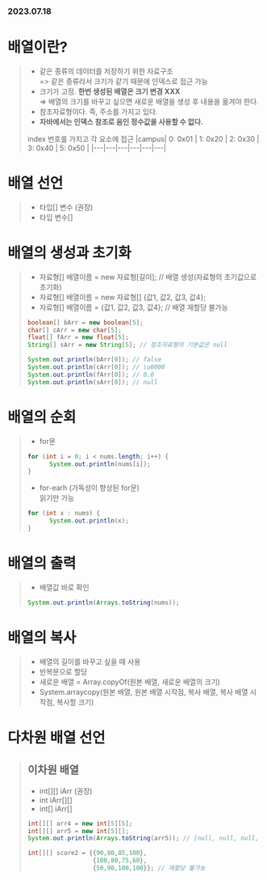 ### 2023.07.18
# 배열이란?
> - 같은 종류의 데이터를 저장하기 위한 자료구조  
> => 같은 종류라서 크기가 같기 때문에 인덱스로 접근 가능  
> - 크기가 고정. __한번 생성된 배열은 크기 변경 XXX__  
> => 배열의 크기를 바꾸고 싶으면 새로운 배열을 생성 후 내용을 옮겨야 한다.  
> - 참조자료형이다. 즉, 주소를 가지고 있다.  
> - __자바에서는 인덱스 참조로 음인 정수값을 사용할 수 없다.__
> 
> index 번호를 가지고 각 요소에 접근
> |campus| 0: 0x01 | 1: 0x20 | 2: 0x30 | 3: 0x40 | 5: 0x50 |
> |---|---|---|---|---|---|

# 배열 선언
> - 타입[] 변수 (권장)
> - 타입 변수[]

# 배열의 생성과 초기화
> - 자료형[] 배열이름 = new 자료형[길이]; // 배열 생성(자료형의 초기값으로 초기화)
> - 자료형[] 배열이름 = new 자료형[] {값1, 값2, 값3, 값4};
> - 자료형[] 배열이름 = {값1, 값2, 값3, 값4}; // 배열 재할당 불가능  
> 
> ```java
> boolean[] bArr = new boolean[5];
> char[] cArr = new char[5];
> float[] fArr = new float[5];
> String[] sArr = new String[5]; // 참조자료형의 기본값은 null
> 
> System.out.println(bArr[0]); // false
> System.out.println(cArr[0]); // \u0000
> System.out.println(fArr[0]); // 0.0
> System.out.println(sArr[0]); // null
> ```

# 배열의 순회
> - for문
> ```java
> for (int i = 0; i < nums.length; i++) {
>       System.out.println(nums[i]);
> }
> ```
> - for-earh (가독성이 향상된 for문)  
> 읽기만 가능
> ```java
> for (int x : nums) {
>       System.out.println(x);
> }
> ```

# 배열의 출력
> - 배열값 바로 확인
> ```java
> System.out.println(Arrays.toString(nums));
> ```

# 배열의 복사
> - 배열의 길이를 바꾸고 싶을 때 사용
> - 반복문으로 할당
> - 새로운 배열 = Array.copyOf(원본 배열, 새로운 배열의 크기)
> - System.arraycopy(원본 배열, 원본 배열 시작점, 복사 배열, 복사 배열 시작점, 복사할 크기)

# 다차원 배열 선언
> ## 이차원 배열
>  - int[][] iArr (권장)
>  - int iArr[][]
>  - int[] iArr[]
> ```java
> int[][] arr4 = new int[5][5];
> int[][] arr5 = new int[5][];
> System.out.println(Arrays.toString(arr5)); // [null, null, null, null, null]
> ```
> ```java
> int[][] score2 = {{90,80,85,100},
>                   {100,80,75,60},
>                   {50,90,100,100}}; // 재할당 불가능
> ```
